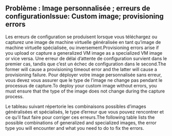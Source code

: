 ## <a name="issue-custom-image-provisioning-errors"></a><span data-ttu-id="22a77-101">Problème : Image personnalisée ; erreurs de configuration</span><span class="sxs-lookup"><span data-stu-id="22a77-101">Issue: Custom image; provisioning errors</span></span>
<span data-ttu-id="22a77-102">Les erreurs de configuration se produisent lorsque vous téléchargez ou capturez une image de machine virtuelle généralisée en tant qu’image de machine virtuelle spécialisée, ou inversement.</span><span class="sxs-lookup"><span data-stu-id="22a77-102">Provisioning errors arise if you upload or capture a generalized VM image as a specialized VM image or vice versa.</span></span> <span data-ttu-id="22a77-103">Une erreur de délai d’attente de configuration survient dans le premier cas, tandis que c’est un échec de configuration dans le second.</span><span class="sxs-lookup"><span data-stu-id="22a77-103">The former will cause a provisioning timeout error and the latter will cause a provisioning failure.</span></span> <span data-ttu-id="22a77-104">Pour déployer votre image personnalisée sans erreur, vous devez vous assurer que le type de l’image ne change pas pendant le processus de capture.</span><span class="sxs-lookup"><span data-stu-id="22a77-104">To deploy your custom image without errors, you must ensure that the type of the image does not change during the capture process.</span></span>

<span data-ttu-id="22a77-105">Le tableau suivant répertorie les combinaisons possibles d’images généralisées et spécialisés, le type d’erreur que vous pouvez rencontrer et ce qu’il faut faire pour corriger ces erreurs.</span><span class="sxs-lookup"><span data-stu-id="22a77-105">The following table lists the possible combinations of generalized and specialized images, the error type you will encounter and what you need to do to fix the errors.</span></span>

